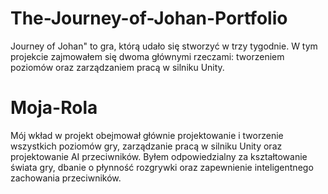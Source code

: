 # The-Journey-of-Johan-Portfolio

Journey of Johan" to gra, którą udało się stworzyć w trzy tygodnie. W tym projekcie zajmowałem się dwoma głównymi rzeczami: tworzeniem poziomów oraz zarządzaniem pracą w silniku Unity.

# Moja-Rola

Mój wkład w projekt obejmował głównie projektowanie i tworzenie wszystkich poziomów gry, zarządzanie pracą w silniku Unity oraz projektowanie AI przeciwników. Byłem odpowiedzialny za kształtowanie świata gry, dbanie o płynność rozgrywki oraz zapewnienie inteligentnego zachowania przeciwników.
